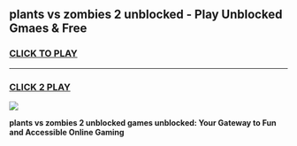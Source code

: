 
## plants vs zombies 2 unblocked - Play Unblocked Gmaes & Free
<h3>
<a href="https://news.freeplayer.one?title=plants_vs_zombies_2_unblocked&ref=16F">CLICK TO PLAY</a></h3>
<hr>

<h3>
<a href="https://news.freeplayer.one?title=plants_vs_zombies_2_unblocked&ref=16F">CLICK 2 PLAY</a>
  
</h3>

<a href="https://news.freeplayer.one?title=plants_vs_zombies_2_unblocked&ref=16F/"><img src="https://clearcache.store/games.png"></a>


**plants vs zombies 2 unblocked games unblocked: Your Gateway to Fun and Accessible Online Gaming**
